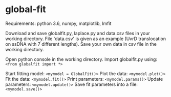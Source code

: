 # global-fit

Requirements:
python 3.6, numpy, matplotlib, lmfit

Download and save globalfit.py, laplace.py and data.csv files in your working directory. File 'data.csv' is given as an example (UvrD translocation on ssDNA with 7 different lengths). Save your own data in csv file in the working directory.

Open python console in the working directory. Import globalfit.py using:
`<from globalfit import *>`

Start fitting model:
`<mymodel = GlobalFit()>`
Plot the data:
`<mymodel.plot()>`
Fit the data:
`<mymodel.fit()>`
Print parameters:
`<mymodel.params()>`
Update parameters:
`<mymodel.update()>`
Save fit parameters into a file:
`<mymodel.save()>`
